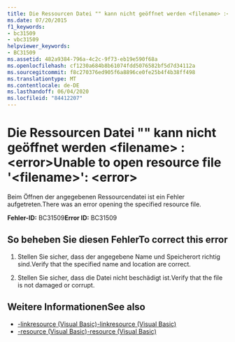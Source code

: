 ```yaml
---
title: Die Ressourcen Datei "" kann nicht geöffnet werden <filename> :<error>
ms.date: 07/20/2015
f1_keywords:
- bc31509
- vbc31509
helpviewer_keywords:
- BC31509
ms.assetid: 482a9384-796a-4c2c-9f73-eb19e590f68a
ms.openlocfilehash: cf1230a684b8b61074fdd5076582bf5d7d34112a
ms.sourcegitcommit: f8c270376ed905f6a8896ce0fe25b4f4b38ff498
ms.translationtype: MT
ms.contentlocale: de-DE
ms.lasthandoff: 06/04/2020
ms.locfileid: "84412207"
---
```

# <a name="unable-to-open-resource-file-filename-error"></a><span data-ttu-id="09bb2-102">Die Ressourcen Datei "" kann nicht geöffnet werden \<filename> :\<error></span><span class="sxs-lookup"><span data-stu-id="09bb2-102">Unable to open resource file '\<filename>': \<error></span></span>
<span data-ttu-id="09bb2-103">Beim Öffnen der angegebenen Ressourcendatei ist ein Fehler aufgetreten.</span><span class="sxs-lookup"><span data-stu-id="09bb2-103">There was an error opening the specified resource file.</span></span>  
  
 <span data-ttu-id="09bb2-104">**Fehler-ID:** BC31509</span><span class="sxs-lookup"><span data-stu-id="09bb2-104">**Error ID:** BC31509</span></span>  
  
## <a name="to-correct-this-error"></a><span data-ttu-id="09bb2-105">So beheben Sie diesen Fehler</span><span class="sxs-lookup"><span data-stu-id="09bb2-105">To correct this error</span></span>  
  
1. <span data-ttu-id="09bb2-106">Stellen Sie sicher, dass der angegebene Name und Speicherort richtig sind.</span><span class="sxs-lookup"><span data-stu-id="09bb2-106">Verify that the specified name and location are correct.</span></span>  
  
2. <span data-ttu-id="09bb2-107">Stellen Sie sicher, dass die Datei nicht beschädigt ist.</span><span class="sxs-lookup"><span data-stu-id="09bb2-107">Verify that the file is not damaged or corrupt.</span></span>  
  
## <a name="see-also"></a><span data-ttu-id="09bb2-108">Weitere Informationen</span><span class="sxs-lookup"><span data-stu-id="09bb2-108">See also</span></span>

- [<span data-ttu-id="09bb2-109">-linkresource (Visual Basic)</span><span class="sxs-lookup"><span data-stu-id="09bb2-109">-linkresource (Visual Basic)</span></span>](../reference/command-line-compiler/linkresource.md)
- [<span data-ttu-id="09bb2-110">-resource (Visual Basic)</span><span class="sxs-lookup"><span data-stu-id="09bb2-110">-resource (Visual Basic)</span></span>](../reference/command-line-compiler/resource.md)
